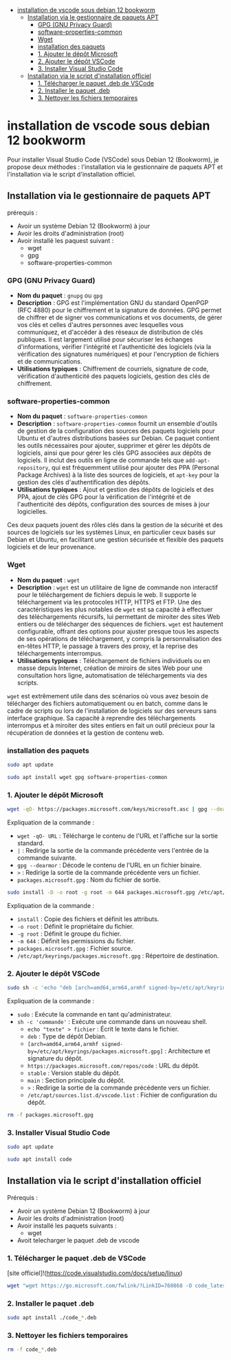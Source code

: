 - [installation de vscode sous debian 12 bookworm](#installation-de-vscode-sous-debian-12-bookworm)
  - [Installation via le gestionnaire de paquets APT](#installation-via-le-gestionnaire-de-paquets-apt)
    - [GPG (GNU Privacy Guard)](#gpg-gnu-privacy-guard)
    - [software-properties-common](#software-properties-common)
    - [Wget](#wget)
    - [installation des paquets](#installation-des-paquets)
    - [1. Ajouter le dépôt Microsoft](#1-ajouter-le-dépôt-microsoft)
    - [2. Ajouter le dépôt VSCode](#2-ajouter-le-dépôt-vscode)
    - [3. Installer Visual Studio Code](#3-installer-visual-studio-code)
  - [Installation via le script d'installation officiel](#installation-via-le-script-dinstallation-officiel)
    - [1. Télécharger le paquet .deb de VSCode](#1-télécharger-le-paquet-deb-de-vscode)
    - [2. Installer le paquet .deb](#2-installer-le-paquet-deb)
    - [3. Nettoyer les fichiers temporaires](#3-nettoyer-les-fichiers-temporaires)



# installation de vscode sous debian 12 bookworm

Pour installer Visual Studio Code (VSCode) sous Debian 12 (Bookworm), je propose deux méthodes : l'installation via le gestionnaire de paquets APT et l'installation via le script d'installation officiel.

## Installation via le gestionnaire de paquets APT

prérequis :
- Avoir un système Debian 12 (Bookworm) à jour
- Avoir les droits d'administration (root)
- Avoir installé les paquest suivant :
  - wget
  - gpg
  - software-properties-common

### GPG (GNU Privacy Guard)

- **Nom du paquet** : `gnupg` ou `gpg`
- **Description** : GPG est l'implémentation GNU du standard OpenPGP (RFC 4880) pour le chiffrement et la signature de données. GPG permet de chiffrer et de signer vos communications et vos documents, de gérer vos clés et celles d'autres personnes avec lesquelles vous communiquez, et d'accéder à des réseaux de distribution de clés publiques. Il est largement utilisé pour sécuriser les échanges d'informations, vérifier l'intégrité et l'authenticité des logiciels (via la vérification des signatures numériques) et pour l'encryption de fichiers et de communications.
- **Utilisations typiques** : Chiffrement de courriels, signature de code, vérification d'authenticité des paquets logiciels, gestion des clés de chiffrement.

### software-properties-common

- **Nom du paquet** : `software-properties-common`
- **Description** : `software-properties-common` fournit un ensemble d'outils de gestion de la configuration des sources des paquets logiciels pour Ubuntu et d'autres distributions basées sur Debian. Ce paquet contient les outils nécessaires pour ajouter, supprimer et gérer les dépôts de logiciels, ainsi que pour gérer les clés GPG associées aux dépôts de logiciels. Il inclut des outils en ligne de commande tels que `add-apt-repository`, qui est fréquemment utilisé pour ajouter des PPA (Personal Package Archives) à la liste des sources de logiciels, et `apt-key` pour la gestion des clés d'authentification des dépôts.
- **Utilisations typiques** : Ajout et gestion des dépôts de logiciels et des PPA, ajout de clés GPG pour la vérification de l'intégrité et de l'authenticité des dépôts, configuration des sources de mises à jour logicielles.

Ces deux paquets jouent des rôles clés dans la gestion de la sécurité et des sources de logiciels sur les systèmes Linux, en particulier ceux basés sur Debian et Ubuntu, en facilitant une gestion sécurisée et flexible des paquets logiciels et de leur provenance.

### Wget

- **Nom du paquet** : `wget`
- **Description** : `wget` est un utilitaire de ligne de commande non interactif pour le téléchargement de fichiers depuis le web. Il supporte le téléchargement via les protocoles HTTP, HTTPS et FTP. Une des caractéristiques les plus notables de `wget` est sa capacité à effectuer des téléchargements récursifs, lui permettant de miroiter des sites Web entiers ou de télécharger des séquences de fichiers. `wget` est hautement configurable, offrant des options pour ajuster presque tous les aspects de ses opérations de téléchargement, y compris la personnalisation des en-têtes HTTP, le passage à travers des proxy, et la reprise des téléchargements interrompus.
- **Utilisations typiques** : Téléchargement de fichiers individuels ou en masse depuis Internet, création de miroirs de sites Web pour une consultation hors ligne, automatisation de téléchargements via des scripts.

`wget` est extrêmement utile dans des scénarios où vous avez besoin de télécharger des fichiers automatiquement ou en batch, comme dans le cadre de scripts ou lors de l'installation de logiciels sur des serveurs sans interface graphique. Sa capacité à reprendre des téléchargements interrompus et à miroiter des sites entiers en fait un outil précieux pour la récupération de données et la gestion de contenu web.

### installation des paquets
    
```bash
sudo apt update
```

```bash
sudo apt install wget gpg software-properties-common
```

### 1. Ajouter le dépôt Microsoft
    
```bash
wget -qO- https://packages.microsoft.com/keys/microsoft.asc | gpg --dearmor > packages.microsoft.gpg
```

Expliquation de la commande :
- `wget -qO- URL` : Télécharge le contenu de l'URL et l'affiche sur la sortie standard.
- `|` : Redirige la sortie de la commande précédente vers l'entrée de la commande suivante.
- `gpg --dearmor` : Décode le contenu de l'URL en un fichier binaire.
- `>` : Redirige la sortie de la commande précédente vers un fichier.
- `packages.microsoft.gpg` : Nom du fichier de sortie.

```bash
sudo install -D -o root -g root -m 644 packages.microsoft.gpg /etc/apt/keyrings/packages.microsoft.gpg
```

Expliquation de la commande :
- `install` : Copie des fichiers et définit les attributs.
- `-o root` : Définit le propriétaire du fichier.
- `-g root` : Définit le groupe du fichier.
- `-m 644` : Définit les permissions du fichier.
- `packages.microsoft.gpg` : Fichier source.
- `/etc/apt/keyrings/packages.microsoft.gpg` : Répertoire de destination.

### 2. Ajouter le dépôt VSCode

```bash
sudo sh -c 'echo "deb [arch=amd64,arm64,armhf signed-by=/etc/apt/keyrings/packages.microsoft.gpg] https://packages.microsoft.com/repos/code stable main" > /etc/apt/sources.list.d/vscode.list'
```
Expliquation de la commande :
- `sudo` : Exécute la commande en tant qu'administrateur.
- `sh -c 'commande'` : Exécute une commande dans un nouveau shell.
  - `echo "texte" > fichier` : Écrit le texte dans le fichier.
  - `deb` : Type de dépôt Debian.
  - `[arch=amd64,arm64,armhf signed-by=/etc/apt/keyrings/packages.microsoft.gpg]` : Architecture et signature du dépôt.
  - `https://packages.microsoft.com/repos/code` : URL du dépôt.
  - `stable` : Version stable du dépôt.
  - `main` : Section principale du dépôt.
  - `>` : Redirige la sortie de la commande précédente vers un fichier.
  - `/etc/apt/sources.list.d/vscode.list` : Fichier de configuration du dépôt.

```bash
rm -f packages.microsoft.gpg
```

### 3. Installer Visual Studio Code

```bash
sudo apt update
```

```bash
sudo apt install code
```

## Installation via le script d'installation officiel

Prérequis :
- Avoir un système Debian 12 (Bookworm) à jour
- Avoir les droits d'administration (root)
- Avoir installé les paquets suivants :
  - wget
- Avoit telecharger le paquet .deb de vscode

### 1. Télécharger le paquet .deb de VSCode

[site officiel]!(https://code.visualstudio.com/docs/setup/linux)

```bash
wget "wget https://go.microsoft.com/fwlink/?LinkID=760868 -O code_latest.deb"
```

### 2. Installer le paquet .deb

```bash
sudo apt install ./code_*.deb
```

### 3. Nettoyer les fichiers temporaires

```bash
rm -f code_*.deb
```





